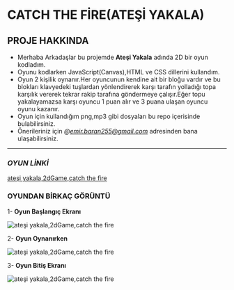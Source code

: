  # **CATCH THE FİRE(ATEŞİ YAKALA)**

## **PROJE HAKKINDA**

 - Merhaba Arkadaşlar bu projemde **Ateşi Yakala** adında 2D bir oyun kodladım.
 - Oyunu kodlarken JavaScript(Canvas),HTML ve CSS dillerini kullandım.
 - Oyun 2 kişilik oynanır.Her oyuncunun kendine ait bir bloğu vardır ve bu blokları klavyedeki tuşlardan yönlendirerek karşı tarafın yolladığı topa karşılık vererek tekrar     rakip tarafına göndermeye çalışır.Eğer topu yakalayamazsa karşı oyuncu 1 puan alır ve 3 puana ulaşan oyuncu oyunu kazanır.
 - Oyun için kullandığım png,mp3 gibi dosyaları bu repo içerisinde bulabilirsiniz.
 - Önerileriniz için *@emir.baran255@gmail.com* adresinden bana ulaşabilirsiniz.

 ---------------------
 
 ### ***OYUN LİNKİ***
 [ateşi yakala,2dGame,catch the fire](http://catchthefire.freeoda.com/)

 ### **OYUNDAN BİRKAÇ GÖRÜNTÜ**


 1- **Oyun Başlangıç Ekranı**
 
 ![ateşi yakala,2dGame,catch the fire](https://i.hizliresim.com/8buidhh.png)  

2- **Oyun Oynanırken**

 ![ateşi yakala,2dGame,catch the fire](https://i.hizliresim.com/ii3nulr.png)

3- **Oyun Bitiş Ekranı**

 ![ateşi yakala,2dGame,catch the fire](https://i.hizliresim.com/e0pd970.png)
